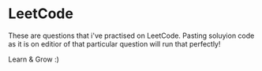 # LeetCode
These are questions that i've practised on LeetCode. Pasting soluyion code as it is on editior of that particular question will run that perfectly! 

Learn & Grow :)
